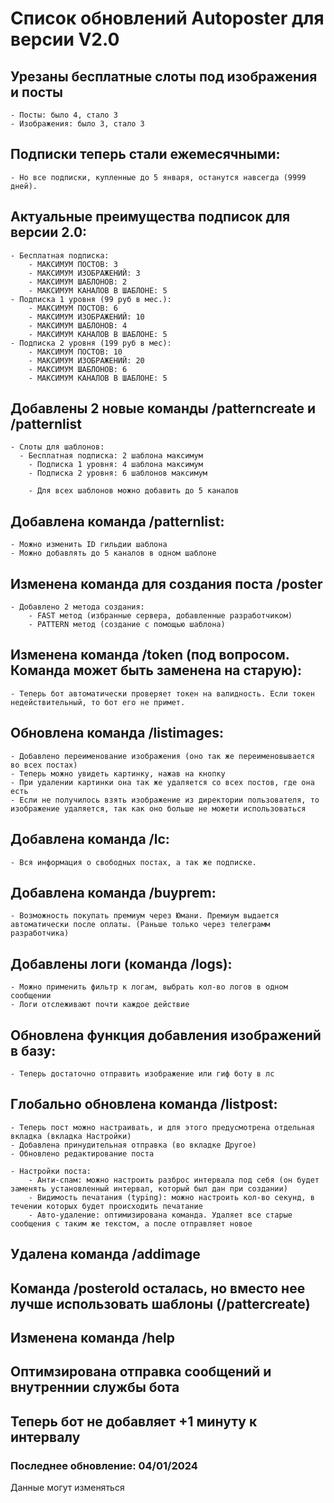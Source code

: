 # Список обновлений Autoposter для версии V2.0

## Урезаны бесплатные слоты под изображения и посты
	- Посты: было 4, стало 3
	- Изображения: было 3, стало 3
	
## Подписки теперь стали ежемесячными:
	- Но все подписки, купленные до 5 января, останутся навсегда (9999 дней).	
	
## Актуальные преимущества подписок для версии 2.0:
	- Бесплатная подписка:
		- МАКСИМУМ ПОСТОВ: 3
		- МАКСИМУМ ИЗОБРАЖЕНИЙ: 3
		- МАКСИМУМ ШАБЛОНОВ: 2
		- МАКСИМУМ КАНАЛОВ В ШАБЛОНЕ: 5
	- Подписка 1 уровня (99 руб в мес.):
		- МАКСИМУМ ПОСТОВ: 6
		- МАКСИМУМ ИЗОБРАЖЕНИЙ: 10
		- МАКСИМУМ ШАБЛОНОВ: 4
		- МАКСИМУМ КАНАЛОВ В ШАБЛОНЕ: 5
	- Подписка 2 уровня (199 руб в мес):
		- МАКСИМУМ ПОСТОВ: 10
		- МАКСИМУМ ИЗОБРАЖЕНИЙ: 20
		- МАКСИМУМ ШАБЛОНОВ: 6
		- МАКСИМУМ КАНАЛОВ В ШАБЛОНЕ: 5

## Добавлены 2 новые команды /patterncreate и /patternlist
	- Слоты для шаблонов:
	  - Бесплатная подписка: 2 шаблона максимум
		- Подписка 1 уровня: 4 шаблона максимум
		- Подписка 2 уровня: 6 шаблонов максимум
		
		- Для всех шаблонов можно добавить до 5 каналов
		
		
## Добавлена команда /patternlist:
	- Можно изменить ID гильдии шаблона
	- Можно добавлять до 5 каналов в одном шаблоне
	
	
## Изменена команда для создания поста /poster
	- Добавлено 2 метода создания:
		- FAST метод (избранные сервера, добавленные разработчиком)
		- PATTERN метод (создание с помощью шаблона)
		
		
## Изменена команда /token (под вопросом. Команда может быть заменена на старую):
	- Теперь бот автоматически проверяет токен на валидность. Если токен недействительный, то бот его не примет.
	
	
## Обновлена команда /listimages:
	- Добавлено переименование изображения (оно так же переименовывается во всех постах)
	- Теперь можно увидеть картинку, нажав на кнопку
	- При удалении картинки она так же удаляется со всех постов, где она есть
	- Если не получилось взять изображение из директории пользователя, то изображение удаляется, так как оно больше не можети использоваться
	
## Добавлена команда /lc:
	- Вся информация о свободных постах, а так же подписке.
	
	
## Добавлена команда /buyprem:
	- Возможность покупать премиум через Юмани. Премиум выдается автоматически после оплаты. (Раньше только через телеграмм разработчика)
	
	
## Добавлены логи (команда /logs):
	- Можно применить фильтр к логам, выбрать кол-во логов в одном сообщении
	- Логи отслеживают почти каждое действие
	
	
## Обновлена функция добавления изображений в базу:
	- Теперь достаточно отправить изображение или гиф боту в лс
	
	
## Глобально обновлена команда /listpost:
	- Теперь пост можно настраивать, и для этого предусмотрена отдельная вкладка (вкладка Настройки)
	- Добавлена принудительная отправка (во вкладке Другое)
	- Обновлено редактирование поста
	
	- Настройки поста:
		- Анти-спам: можно настроить разброс интервала под себя (он будет заменять установленный интервал, который был дан при создании)
		- Видимость печатания (typing): можно настроить кол-во секунд, в течении которых будет происходить печатание
		- Авто-удаление: оптимизирована команда. Удаляет все старые сообщения с таким же текстом, а после отправляет новое
	
	
## Удалена команда /addimage


## Команда /posterold осталась, но вместо нее лучше использовать шаблоны (/pattercreate)


## Изменена команда /help


## Оптимзирована отправка сообщений и внутреннии службы бота


## Теперь бот не добавляет +1 минуту к интервалу

### Последнее обновление: 04/01/2024
Данные могут изменяться
  
